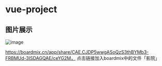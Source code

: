 # vue-project

## 图片展示
![image](https://github.com/spade00/vue-project/assets/74340507/ec12b9ab-d0cc-48cb-b398-a5c45ad7ac0a)


https://boardmix.cn/app/share/CAE.CJDP5wwgASoQzS3thBYMb3-FRBMUd-3ISDAGQAE/ceYG2M，
点击链接加入boardmix中的文件「影院」
